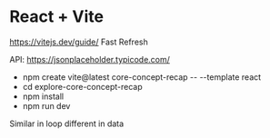 # React + Vite

https://vitejs.dev/guide/
Fast Refresh

API: https://jsonplaceholder.typicode.com/


 - npm create vite@latest core-concept-recap -- --template react
 - cd explore-core-concept-recap
 - npm install
 - npm run dev


 Similar in loop different in data
 